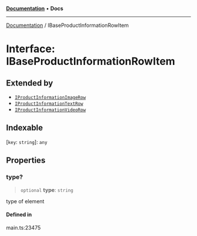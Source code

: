 [**Documentation**](../README.md) • **Docs**

***

[Documentation](../globals.md) / IBaseProductInformationRowItem

# Interface: IBaseProductInformationRowItem

## Extended by

- [`IProductInformationImageRow`](IProductInformationImageRow.md)
- [`IProductInformationTextRow`](IProductInformationTextRow.md)
- [`IProductInformationVideoRow`](IProductInformationVideoRow.md)

## Indexable

 \[`key`: `string`\]: `any`

## Properties

### type?

> `optional` **type**: `string`

type of element

#### Defined in

main.ts:23475
